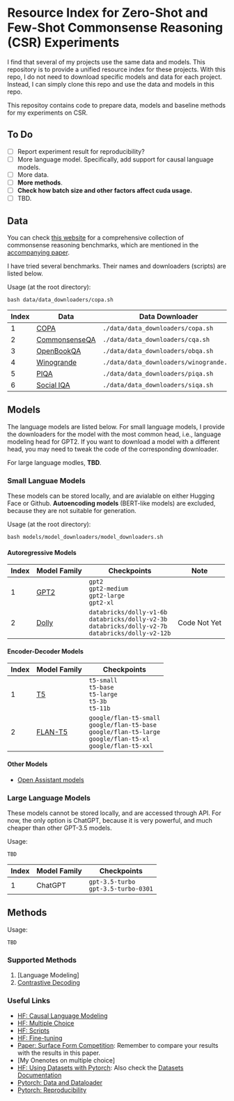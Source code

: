 # Resource Index for Zero-Shot and Few-Shot Commonsense Reasoning (CSR) Experiments

I find that several of my projects use the same data and models. This repository is to provide a unified resource index for these projects. 
With this repo, I do not need to download specific models and data for each project. Instead, I can simply clone this repo and use the data and models in this repo.

This repositoy contains code to prepare data, models and baseline methods for my experiments on CSR.


## To Do
- [ ] Report experiment result for reproducibility?
- [ ] More language model. Specifically, add support for causal language models.
- [ ] More data. 
- [ ] **More methods**. 
- [ ] **Check how batch size and other factors affect cuda usage.**
- [ ] TBD.

## Data 

You can check [this website](https://cs.nyu.edu/~davise/Benchmarks/) for a comprehensive collection of commonsense reasoning benchmarks, which are mentioned in the [accompanying paper](https://arxiv.org/pdf/2302.04752.pdf).

I have tried several benchmarks. Their names and downloaders (scripts) are listed below.

Usage (at the root directory):

 ```
 bash data/data_downloaders/copa.sh
 ```

| Index | Data      | Data Downloader |
| --- | ----------- | ----------- |
| 1 | [COPA](https://people.ict.usc.edu/~gordon/copa.html)      | `./data/data_downloaders/copa.sh`       |
| 2 | [CommonsenseQA](https://aclanthology.org/N19-1421/)   | `./data/data_downloaders/cqa.sh`        |
| 3 | [OpenBookQA](https://allenai.org/data/open-book-qa)   | `./data/data_downloaders/obqa.sh`        |
| 4 | [Winogrande](https://leaderboard.allenai.org/winogrande/submissions/get-started)   | `./data/data_downloaders/winogrande.sh`        |
| 5 | [PIQA](https://yonatanbisk.com/piqa/)   | `./data/data_downloaders/piqa.sh`        |
| 6 | [Social IQA](https://leaderboard.allenai.org/socialiqa/submissions/get-started)   | `./data/data_downloaders/siqa.sh`        |

## Models
The language models are listed below. For small language models, I provide the downloaders for the model with the most common head, i.e., language modeling head for GPT2. If you want to download a model with a different head, you may need to tweak the code of the corresponding downloader.

For large language modles, **TBD**.

### Small Languae Models
These models can be stored locally, and are avialable on either Hugging Face or Github. **Autoencoding models** (BERT-like models) are excluded, because they are not suitable for generation. 

Usage (at the root directory): 
```
bash models/model_downloaders/model_downloaders.sh
```

#### Autoregressive Models
|Index| Model Family| Checkpoints| Note |
| --- | ----------- | ----------- | --- |
|1 | [GPT2](https://huggingface.co/docs/transformers/main/en/model_doc/gpt2#openai-gpt2) |`gpt2`<br> `gpt2-medium` <br>`gpt2-large`<br> `gpt2-xl` | |
|2 | [Dolly](https://huggingface.co/docs/transformers/main/en/model_doc/gpt_neox#gptneox) |`databricks/dolly-v1-6b` <br> `databricks/dolly-v2-3b`<br> `databricks/dolly-v2-7b`<br> `databricks/dolly-v2-12b` | Code Not Yet |


#### Encoder-Decoder Models
|Index| Model Family| Checkpoints| 
| --- | ----------- | ----------- | 
|1 | [T5](https://huggingface.co/docs/transformers/main/en/model_doc/t5#t5) |`t5-small` <br> `t5-base`<br> `t5-large`<br> `t5-3b`<br> `t5-11b` |
|2 | [FLAN-T5](https://huggingface.co/docs/transformers/main/en/model_doc/t5#t5) |`google/flan-t5-small` <br> `google/flan-t5-base`<br> `google/flan-t5-large`<br> `google/flan-t5-xl`<br> `google/flan-t5-xxl` |


#### Other Models

- [Open Assistant models](https://huggingface.co/OpenAssistant)

### Large Language Models
These models cannot be stored locally, and are accessed through API. For now, the only option is ChatGPT, because it is very powerful, and much cheaper than other GPT-3.5 models.

Usage: 
```
TBD
```

| Index | Model Family      | Checkpoints |
| --- | ----------- | ----------- |
|1| ChatGPT | `gpt-3.5-turbo` <br> `gpt-3.5-turbo-0301` |

## Methods

Usage: 
```
TBD
```

### Supported Methods

1. [Language Modeling]
2. [Contrastive Decoding](https://arxiv.org/pdf/2210.15097.pdf)

### Useful Links
- [HF: Causal Language Modeling](https://huggingface.co/docs/transformers/tasks/language_modeling)
- [HF: Multiple Choice](https://huggingface.co/docs/transformers/tasks/multiple_choice)
- [HF: Scripts](https://huggingface.co/docs/transformers/run_scripts)
- [HF: Fine-tuning](https://huggingface.co/docs/transformers/training#train-in-native-pytorch)
- [Paper: Surface Form Competition](https://aclanthology.org/2021.emnlp-main.564.pdf): Remember to compare your results with the results in this paper.
- [My Onenotes on multiple choice]
- [HF: Using Datasets with Pytorch](https://huggingface.co/docs/datasets/use_with_pytorch#use-with-pytorch): Also check the [Datasets Documentation](https://huggingface.co/docs/datasets/index)
- [Pytorch: Data and Dataloader](https://pytorch.org/tutorials/beginner/basics/data_tutorial.html)
- [Pytorch: Reproducibility](https://pytorch.org/docs/stable/notes/randomness.html)